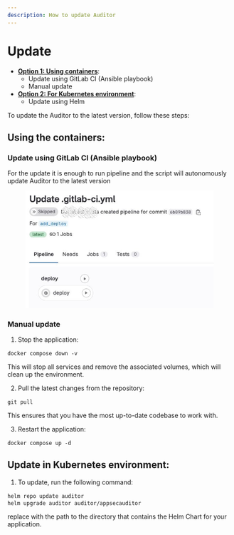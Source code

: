 ```yaml
---
description: How to update Auditor
---
```


# Update

* [**Option 1: Using containers**](update.md#user-content-using-the-containers):
  * Update using GitLab CI (Ansible playbook)
  * Manual update
* [**Option 2: For Kubernetes environment**](update.md#user-content-update-in-kubernetes-environment):
  * Update using Helm

To update the Auditor to the latest version, follow these steps:

## Using the containers: <a href="#user-content-using-the-containers" id="user-content-using-the-containers"></a>

### Update using GitLab CI (Ansible playbook) <a href="#user-content-update-using-gitlab-ci-ansible-playbook" id="user-content-update-using-gitlab-ci-ansible-playbook"></a>

For the update it is enough to run pipeline and the script will autonomously update Auditor to the latest version&#x20;

<figure><img src="../../.gitbook/assets/ci_deploy (1).jpg" alt=""><figcaption></figcaption></figure>

### Manual update <a href="#user-content-manual-update" id="user-content-manual-update"></a>

1. Stop the application:

```
docker compose down -v
```

This will stop all services and remove the associated volumes, which will clean up the environment.&#x20;

2. &#x20;Pull the latest changes from the repository:

```
git pull
```

This ensures that you have the most up-to-date codebase to work with.

3. Restart the application:

```
docker compose up -d
```

## Update in Kubernetes environment: <a href="#user-content-update-in-kubernetes-environment" id="user-content-update-in-kubernetes-environment"></a>

1. To update, run the following command:

```
helm repo update auditor
helm upgrade auditor auditor/appsecauditor
```

replace with the path to the directory that contains the Helm Chart for your application.

